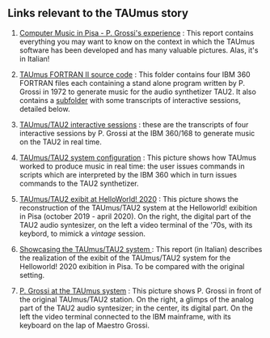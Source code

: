 ## Links relevant to the TAUmus story



1. [Computer Music in Pisa - P. Grossi's experience](../L’Informatica-musicale-a-Pisa.pdf) : This report contains everything you may want to know on the context in which the TAUmus software has been developed and has many valuable pictures. Alas, it's in Italian! 

1. [TAUmus FORTRAN II source code](https://github.com/Unipisa/TAUmus/tree/SourceCode) : This folder contains four IBM 360 FORTRAN files each containing a stand alone program written by P. Grossi in 1972 to generate music for the audio synthetizer TAU2. It also contains a [subfolder](https://github.com/Unipisa/TAUmus/tree/SourceCode/Taumus_sessions) with some transcripts of interactive sessions, detailed below.
         
1. [TAUmus/TAU2 interactive sessions](https://github.com/Unipisa/TAUmus/tree/SourceCode/Taumus_sessions) : these are the transcripts of four interactive sessions by P. Grossi at the IBM 360/168 to generate music on the TAU2 in real time. 

1. [TAUmus/TAU2 system configuration](./TAUmusSystemConfiguration.png) : This picture shows how TAUmus worked to produce music in real time: the user issues commands in scripts which are interpreted by the IBM 360 which in turn issues commands to the TAU2 synthetizer. 

1. [TAUmus/TAU2 exibit at HelloWorld! 2020](./ExibitHelloWorld.png) : This picture shows the reconstruction of the TAUmus/TAU2 system at the Helloworld! exibition in Pisa (october 2019 - april 2020). On the right, the digital part of the TAU2 audio syntesizer, on the left a video terminal of the '70s, with its keybord, to mimick a *vintage* session. 

1. [Showcasing the TAUmus/TAU2 system ](./DimostratoreTAU2-TAUMUS.pdf) : This report (in Italian) describes the realization of the exibit of the TAUmus/TAU2 system for the Helloworld! 2020 exibition in Pisa. To be compared with the original setting.

1. [P. Grossi at the TAUmus system](./PGrossiAlTAUmus.jpg) : This picture shows P. Grossi in front of the original TAUmus/TAU2 station. On the right, a glimps of the analog part of the TAU2 audio syntesizer; in the center, its digital part. On the left the video terminal connected to the IBM mainframe, with its keyboard on the lap of Maestro Grossi.
